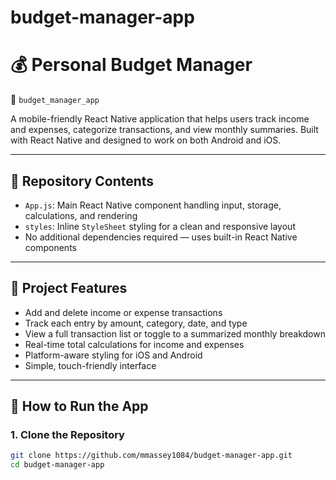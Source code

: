 # budget-manager-app
# 💰 Personal Budget Manager  
📱 `budget_manager_app`

A mobile-friendly React Native application that helps users track income and expenses, categorize transactions, and view monthly summaries. Built with React Native and designed to work on both Android and iOS.

---

## 📁 Repository Contents

- `App.js`: Main React Native component handling input, storage, calculations, and rendering
- `styles`: Inline `StyleSheet` styling for a clean and responsive layout
- No additional dependencies required — uses built-in React Native components

---

## 🌟 Project Features

- Add and delete income or expense transactions
- Track each entry by amount, category, date, and type
- View a full transaction list or toggle to a summarized monthly breakdown
- Real-time total calculations for income and expenses
- Platform-aware styling for iOS and Android
- Simple, touch-friendly interface

---

## 🚀 How to Run the App

### 1. Clone the Repository

```bash
git clone https://github.com/mmassey1084/budget-manager-app.git
cd budget-manager-app
